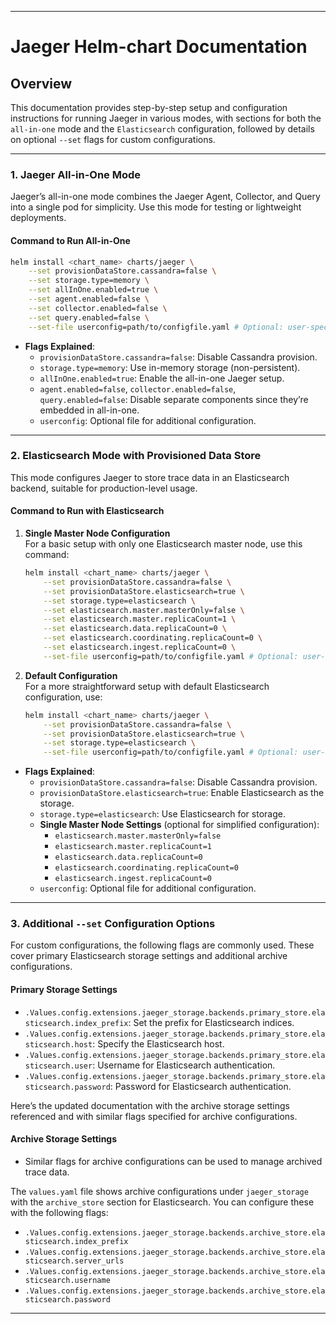 
---

# Jaeger Helm-chart Documentation

## Overview
This documentation provides step-by-step setup and configuration instructions for running Jaeger in various modes, with sections for both the `all-in-one` mode and the `Elasticsearch` configuration, followed by details on optional `--set` flags for custom configurations.

---

### 1. Jaeger All-in-One Mode

Jaeger’s all-in-one mode combines the Jaeger Agent, Collector, and Query into a single pod for simplicity. Use this mode for testing or lightweight deployments.

#### **Command to Run All-in-One**

```bash
helm install <chart_name> charts/jaeger \
    --set provisionDataStore.cassandra=false \
    --set storage.type=memory \
    --set allInOne.enabled=true \
    --set agent.enabled=false \
    --set collector.enabled=false \
    --set query.enabled=false \
    --set-file userconfig=path/to/configfile.yaml # Optional: user-specific config
```

- **Flags Explained**:
  - `provisionDataStore.cassandra=false`: Disable Cassandra provision.
  - `storage.type=memory`: Use in-memory storage (non-persistent).
  - `allInOne.enabled=true`: Enable the all-in-one Jaeger setup.
  - `agent.enabled=false`, `collector.enabled=false`, `query.enabled=false`: Disable separate components since they’re embedded in all-in-one.
  - `userconfig`: Optional file for additional configuration.


---

### 2. Elasticsearch Mode with Provisioned Data Store

This mode configures Jaeger to store trace data in an Elasticsearch backend, suitable for production-level usage. 

#### **Command to Run with Elasticsearch**

1. **Single Master Node Configuration**  
   For a basic setup with only one Elasticsearch master node, use this command:

   ```bash
   helm install <chart_name> charts/jaeger \
       --set provisionDataStore.cassandra=false \
       --set provisionDataStore.elasticsearch=true \
       --set storage.type=elasticsearch \
       --set elasticsearch.master.masterOnly=false \
       --set elasticsearch.master.replicaCount=1 \
       --set elasticsearch.data.replicaCount=0 \
       --set elasticsearch.coordinating.replicaCount=0 \
       --set elasticsearch.ingest.replicaCount=0 \
       --set-file userconfig=path/to/configfile.yaml # Optional: user-specific config
   ```

2. **Default Configuration**  
   For a more straightforward setup with default Elasticsearch configuration, use:

   ```bash
   helm install <chart_name> charts/jaeger \
       --set provisionDataStore.cassandra=false \
       --set provisionDataStore.elasticsearch=true \
       --set storage.type=elasticsearch \
       --set-file userconfig=path/to/configfile.yaml # Optional: user-specific config
   ```

- **Flags Explained**:
  - `provisionDataStore.cassandra=false`: Disable Cassandra provision.
  - `provisionDataStore.elasticsearch=true`: Enable Elasticsearch as the storage.
  - `storage.type=elasticsearch`: Use Elasticsearch for storage.
  - **Single Master Node Settings** (optional for simplified configuration):
    - `elasticsearch.master.masterOnly=false`
    - `elasticsearch.master.replicaCount=1`
    - `elasticsearch.data.replicaCount=0`
    - `elasticsearch.coordinating.replicaCount=0`
    - `elasticsearch.ingest.replicaCount=0`
  - `userconfig`: Optional file for additional configuration.

--- 


### 3. Additional `--set` Configuration Options

For custom configurations, the following flags are commonly used. These cover primary Elasticsearch storage settings and additional archive configurations.

#### **Primary Storage Settings**
- `.Values.config.extensions.jaeger_storage.backends.primary_store.elasticsearch.index_prefix`: Set the prefix for Elasticsearch indices.
- `.Values.config.extensions.jaeger_storage.backends.primary_store.elasticsearch.host`: Specify the Elasticsearch host.
- `.Values.config.extensions.jaeger_storage.backends.primary_store.elasticsearch.user`: Username for Elasticsearch authentication.
- `.Values.config.extensions.jaeger_storage.backends.primary_store.elasticsearch.password`: Password for Elasticsearch authentication.

Here’s the updated documentation with the archive storage settings referenced and with similar flags specified for archive configurations.


#### **Archive Storage Settings**
- Similar flags for archive configurations can be used to manage archived trace data. 

The `values.yaml` file shows archive configurations under `jaeger_storage` with the `archive_store` section for Elasticsearch. You can configure these with the following flags:

- `.Values.config.extensions.jaeger_storage.backends.archive_store.elasticsearch.index_prefix`
- `.Values.config.extensions.jaeger_storage.backends.archive_store.elasticsearch.server_urls`
- `.Values.config.extensions.jaeger_storage.backends.archive_store.elasticsearch.username`
- `.Values.config.extensions.jaeger_storage.backends.archive_store.elasticsearch.password`

---
